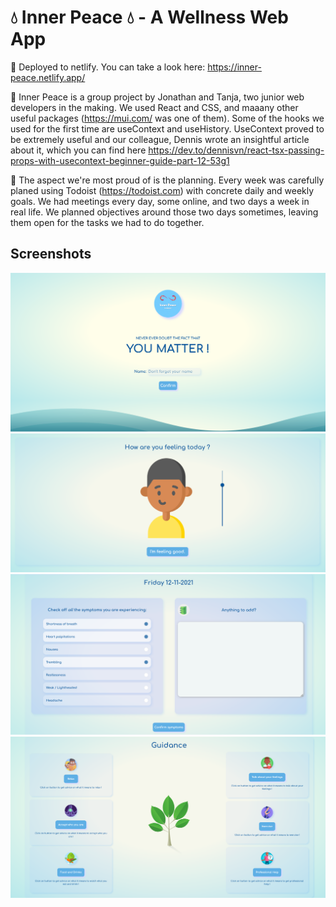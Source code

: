 # :droplet: Inner Peace :droplet: - A Wellness Web App

:seedling: Deployed to netlify. You can take a look here: https://inner-peace.netlify.app/

:seedling: Inner Peace is a group project by Jonathan and Tanja, two junior web developers in the making. We used React and CSS, and maaany other useful packages (https://mui.com/ was one of them). Some of the hooks we used for the first time are useContext and useHistory. UseContext proved to be extremely useful and our colleague, Dennis wrote an insightful article about it, which you can find here https://dev.to/dennisvn/react-tsx-passing-props-with-usecontext-beginner-guide-part-12-53g1

:seedling: The aspect we're most proud of is the planning. Every week was carefully planed using Todoist (https://todoist.com) with concrete daily and weekly goals. We had meetings every day, some online, and two days a week in real life. We planned objectives around those two days sometimes, leaving them open for the tasks we had to do together.

## Screenshots

![Homepage screenshot](https://raw.githubusercontent.com/Jonathanazerty/inner-peace/main/src/images/readme/screen4.png)
![Page where you select how you're feeling](https://raw.githubusercontent.com/Jonathanazerty/inner-peace/main/src/images/readme/screen2.png)
![Symptom tracker screenshot](https://raw.githubusercontent.com/Jonathanazerty/inner-peace/main/src/images/readme/screen3.png)
![Guidance page screenshot](https://raw.githubusercontent.com/Jonathanazerty/inner-peace/main/src/images/readme/screen1.png)


